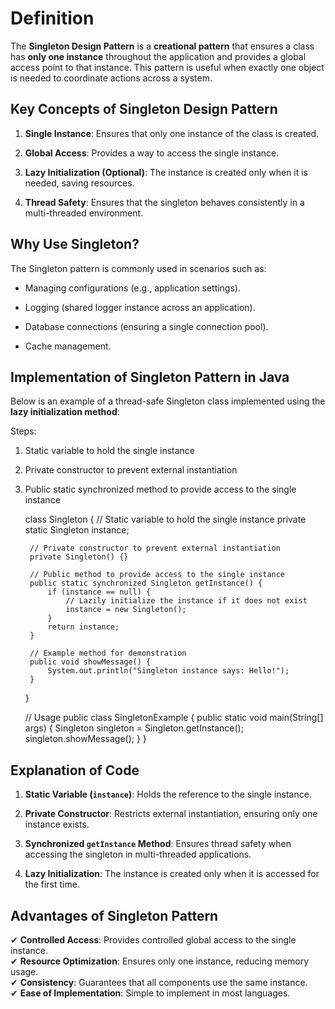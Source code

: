# Definition

The **Singleton Design Pattern** is a **creational pattern** that ensures a class has **only one instance** throughout the application and provides a global access point to that instance. This pattern is useful when exactly one object is needed to coordinate actions across a system.

## **Key Concepts of Singleton Design Pattern**

1.  **Single Instance**: Ensures that only one instance of the class is created.
    
2.  **Global Access**: Provides a way to access the single instance.
    
3.  **Lazy Initialization (Optional)**: The instance is created only when it is needed, saving resources.
    
4.  **Thread Safety**: Ensures that the singleton behaves consistently in a multi-threaded environment.
    

## **Why Use Singleton?**

The Singleton pattern is commonly used in scenarios such as:

-   Managing configurations (e.g., application settings).
    
-   Logging (shared logger instance across an application).
    
-   Database connections (ensuring a single connection pool).
    
-   Cache management.
    

## **Implementation of Singleton Pattern in Java**

Below is an example of a thread-safe Singleton class implemented using the **lazy initialization method**:

Steps:
1. Static variable to hold the single instance
2. Private constructor to prevent external instantiation
3. Public static synchronized method to provide access to the single instance

    class Singleton {
        // Static variable to hold the single instance
        private static Singleton instance;
    
        // Private constructor to prevent external instantiation
        private Singleton() {}
    
        // Public method to provide access to the single instance
        public static synchronized Singleton getInstance() {
            if (instance == null) {
                // Lazily initialize the instance if it does not exist
                instance = new Singleton();
            }
            return instance;
        }
    
        // Example method for demonstration
        public void showMessage() {
            System.out.println("Singleton instance says: Hello!");
        }
    }
    
    // Usage
    public class SingletonExample {
        public static void main(String[] args) {
            Singleton singleton = Singleton.getInstance();
            singleton.showMessage();
        }
    }

## Explanation of Code

1.  **Static Variable (`instance`)**: Holds the reference to the single instance.
    
2.  **Private Constructor**: Restricts external instantiation, ensuring only one instance exists.
    
3.  **Synchronized `getInstance` Method**: Ensures thread safety when accessing the singleton in multi-threaded applications.
    
4.  **Lazy Initialization**: The instance is created only when it is accessed for the first time.
    

## **Advantages of Singleton Pattern**

✔ **Controlled Access**: Provides controlled global access to the single instance.  
✔ **Resource Optimization**: Ensures only one instance, reducing memory usage.  
✔ **Consistency**: Guarantees that all components use the same instance.  
✔ **Ease of Implementation**: Simple to implement in most languages.

